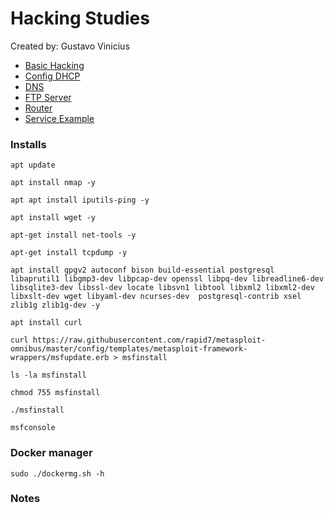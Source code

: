 # Hacking Studies

Created by: Gustavo Vinicius
- [Basic Hacking](./BasicHackingSteps.md)
- [Config DHCP](./dhcp.md)
- [DNS](./dns.md)
- [FTP Server](./ftp.md)
- [Router](./router.md)
- [Service Example](./service_example.md)

### Installs
```
apt update

apt install nmap -y

apt apt install iputils-ping -y

apt install wget -y

apt-get install net-tools -y

apt-get install tcpdump -y

apt install gpgv2 autoconf bison build-essential postgresql libaprutil1 libgmp3-dev libpcap-dev openssl libpq-dev libreadline6-dev libsqlite3-dev libssl-dev locate libsvn1 libtool libxml2 libxml2-dev libxslt-dev wget libyaml-dev ncurses-dev  postgresql-contrib xsel zlib1g zlib1g-dev -y

apt install curl

curl https://raw.githubusercontent.com/rapid7/metasploit-omnibus/master/config/templates/metasploit-framework-wrappers/msfupdate.erb > msfinstall

ls -la msfinstall

chmod 755 msfinstall

./msfinstall

msfconsole 

```

### Docker manager
```
sudo ./dockermg.sh -h
```

### Notes
```

```
